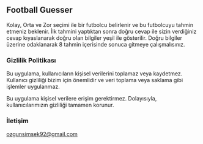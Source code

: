 ## Football Guesser

Kolay, Orta ve Zor seçimi ile bir futbolcu belirlenir ve bu futbolcuyu tahmin etmeniz beklenir. İlk tahmini yaptıktan sonra doğru cevap ile sizin verdiğiniz cevap kıyaslanarak doğru olan bilgiler yeşil ile gösterilir.
Doğru bilgiler üzerine odaklanarak 8 tahmin içerisinde sonuca gitmeye çalışmalısınız.

### Gizlilik Politikası

Bu uygulama, kullanıcıların kişisel verilerini toplamaz veya kaydetmez. Kullanıcı gizliliği bizim için önemlidir ve veri toplama veya saklama gibi işlemler uygulanmaz.

Bu uygulama kişisel verilere erişim gerektirmez. Dolayısıyla, kullanıcılarımızın gizliliği tamamen korunur.

### İletişim
ozgunsimsek92@gmail.com
